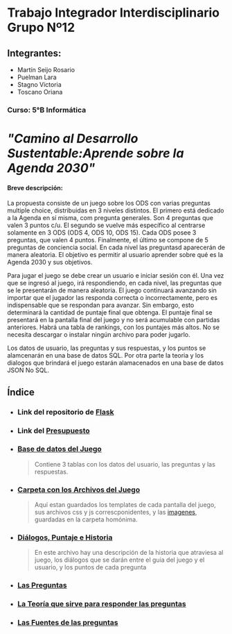 # Trabajo Integrador Interdisciplinario Grupo Nº12
## Integrantes: 
   - Martín Seijo Rosario
   - Puelman Lara
   - Stagno Victoria 
   - Toscano Oriana
### Curso: 5°B Informática

# *"Camino al Desarrollo Sustentable:Aprende sobre la Agenda 2030"*

#### Breve descripción:
La propuesta consiste de un juego sobre los ODS con varias preguntas multiple choice, distribuidas en 3 niveles distintos. El primero está dedicado a la Agenda en sí misma, com pregunta generales. Son 4 preguntas que valen 3 puntos c/u. El segundo se vuelve más específico al centrarse solamente en 3 ODS (ODS 4, ODS 10, ODS 15). Cada ODS posee 3 preguntas, que valen 4 puntos. Finalmente, el último se compone de 5 preguntas de conciencia social. En cada nivel las preguntasd aparecerán de manera aleatoria. El objetivo es permitir al usuario aprender sobre qué es la Agenda 2030 y sus objetivos.

Para jugar el juego se debe crear un usuario e iniciar sesión con él. Una vez que se ingresó al juego, irá respondiendo, en cada nivel, las preguntas que se le 
presentarán de manera aleatoria. El juego continuará avanzando sin importar que el jugador las responda correcta o incorrectamente, pero es indispensable que se respondan para avanzar. Sin embargo, esto determinará la cantidad de puntaje final que obtenga. 
El puntaje final se presentará en la pantalla final del juego y no será acumulable con partidas anteriores. Habrá una tabla de rankings, con los puntajes más altos.
No se necesita descargar o instalar ningún archivo para poder jugarlo.

Los datos de usuario, las preguntas y sus respuestas, y los puntos se alamcenarán en una base de datos SQL. Por otra parte la teoria y los dialogos que brindará el juego estarán alamacenados en una base de datos JSON No SQL.
## Índice
- ### Link del repositorio de [Flask](https://github.com/PioIX/G12-FLASK)

- ###  Link del [Presupuesto](https://github.com/PioIX/G12-TPI-1CUAT/blob/preguntasODS/presupuesto.md)

- ### [Base de datos del Juego](https://github.com/PioIX/G12-FLASK/blob/main/dataBase.db)
    > Contiene 3 tablas con los datos del usuario, las preguntas y las respuestas.
- ### [Carpeta con los Archivos del Juego](https://github.com/PioIX/G12-TPI-1CUAT/tree/main/Archivos%20juego)
    > Aquí estan guardados los templates de cada pantalla del juego, sus archivos css y js correscponidentes, y las [imagenes](https://github.com/PioIX/G12-TPI-1CUAT/tree/main/Archivos%20juego/static/imagenes), guardadas en la carpeta homónima.
- ### [Diálogos, Puntaje e Historia](https://github.com/PioIX/G12-TPI-1CUAT/blob/main/Dialogos%2C%20historia%2C%20etc/Historia%2C%20Di%C3%A1logos%20y%20puntajes.md)
    > En este archivo hay una descripción de la historia que atraviesa al juego, los diálogos que se darán entre el guia del juego y el usuario, y los puntos de cada pregunta
- ### [Las Preguntas](https://github.com/PioIX/G12-TPI-1CUAT/blob/main/Dialogos%2C%20historia%2C%20etc/preguntas.md)
- ### [La Teoría que sirve para responder las preguntas](https://github.com/PioIX/G12-TPI-1CUAT/blob/main/Dialogos%2C%20historia%2C%20etc/Teoria%20para%20las%20preguntas.md)
- ### [Las Fuentes de las preguntas](https://github.com/PioIX/G12-TPI-1CUAT/blob/main/Dialogos%2C%20historia%2C%20etc/Fuentes%20de%20las%20preguntas.md)






